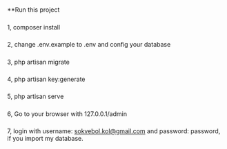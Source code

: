 #####

**Run this project
#####
1, composer install
#####
2, change .env.example to .env and config your database
#####
3, php artisan migrate
#####
4, php artisan key:generate
#####
5, php artisan serve
#####
6, Go to your browser with 127.0.0.1/admin
#####
7, login with username: sokvebol.kol@gmail.com and password: password, if you import my database.
